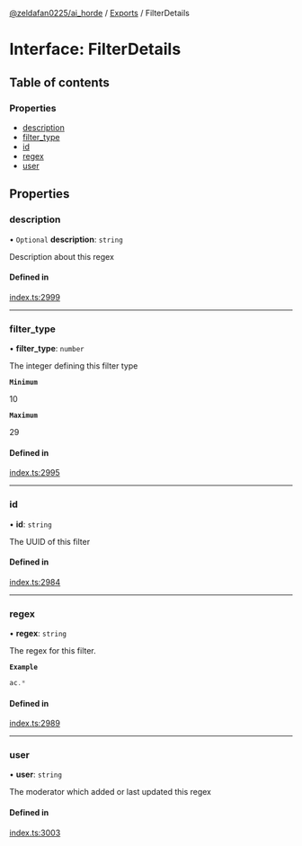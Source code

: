 [@zeldafan0225/ai_horde](../README.md) / [Exports](../modules.md) / FilterDetails

# Interface: FilterDetails

## Table of contents

### Properties

- [description](FilterDetails.md#description)
- [filter\_type](FilterDetails.md#filter_type)
- [id](FilterDetails.md#id)
- [regex](FilterDetails.md#regex)
- [user](FilterDetails.md#user)

## Properties

### description

• `Optional` **description**: `string`

Description about this regex

#### Defined in

[index.ts:2999](https://github.com/ZeldaFan0225/ai_horde/blob/af05e2d/index.ts#L2999)

___

### filter\_type

• **filter\_type**: `number`

The integer defining this filter type

**`Minimum`**

10

**`Maximum`**

29

#### Defined in

[index.ts:2995](https://github.com/ZeldaFan0225/ai_horde/blob/af05e2d/index.ts#L2995)

___

### id

• **id**: `string`

The UUID of this filter

#### Defined in

[index.ts:2984](https://github.com/ZeldaFan0225/ai_horde/blob/af05e2d/index.ts#L2984)

___

### regex

• **regex**: `string`

The regex for this filter.

**`Example`**

```ts
ac.*
```

#### Defined in

[index.ts:2989](https://github.com/ZeldaFan0225/ai_horde/blob/af05e2d/index.ts#L2989)

___

### user

• **user**: `string`

The moderator which added or last updated this regex

#### Defined in

[index.ts:3003](https://github.com/ZeldaFan0225/ai_horde/blob/af05e2d/index.ts#L3003)
